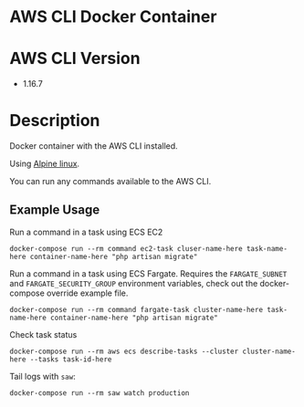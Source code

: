 # AWS CLI Docker Container

# AWS CLI Version

* 1.16.7

# Description

Docker container with the AWS CLI installed.

Using [Alpine linux](https://hub.docker.com/_/alpine/).

You can run any commands available to the AWS CLI.

## Example Usage

Run a command in a task using ECS EC2

    docker-compose run --rm command ec2-task cluser-name-here task-name-here container-name-here "php artisan migrate"

Run a command in a task using ECS Fargate. Requires the `FARGATE_SUBNET` and `FARGATE_SECURITY_GROUP` environment variables, check out the docker-compose override example file.

    docker-compose run --rm command fargate-task cluster-name-here task-name-here container-name-here "php artisan migrate"

Check task status

    docker-compose run --rm aws ecs describe-tasks --cluster cluster-name-here --tasks task-id-here

Tail logs with `saw`:

    docker-compose run --rm saw watch production